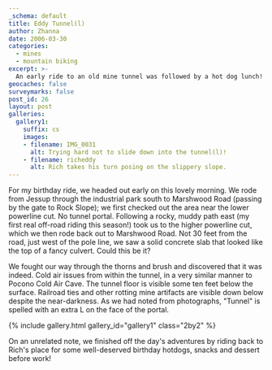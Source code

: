 ```yaml
---
_schema: default
title: Eddy Tunnel(l)
author: Zhanna
date: 2006-03-30
categories:
  - mines
  - mountain biking
excerpt: >- 
  An early ride to an old mine tunnel was followed by a hot dog lunch!
geocaches: false
surveymarks: false
post_id: 26
layout: post       
galleries:
  gallery1:
    suffix: cs
    images: 
    - filename: IMG_0031
      alt: Trying hard not to slide down into the tunnel(l)!
    - filename: richeddy
      alt: Rich takes his turn posing on the slippery slope.
---      
```


For my birthday ride, we headed out early on this lovely morning.  We rode from Jessup through the industrial park south to Marshwood Road (passing by the gate to Rock Slope); we first checked out the area near the lower powerline cut.  No tunnel portal.  Following a rocky, muddy path east (my first real off-road riding this season!) took us to the higher powerline cut, which we then rode back out to Marshwood Road.  Not 30 feet from the road, just west of the pole line, we saw a solid concrete slab that looked like the top of a fancy culvert.  Could this be it?  

We fought our way through the thorns and brush and discovered that it was indeed.  Cold air issues from within the tunnel, in a very similar manner to Pocono Cold Air Cave.  The tunnel floor is visible some ten feet below the surface.  Railroad ties and other rotting mine artifacts are visible down below despite the near-darkness.  As we had noted from photographs, &quot;Tunnel&quot; is spelled with an extra L on the face of the portal. 

{% include gallery.html gallery_id="gallery1" class="2by2" %}

On an unrelated note, we finished off the day's adventures by riding back to Rich's place for some well-deserved birthday hotdogs, snacks and dessert before work!
